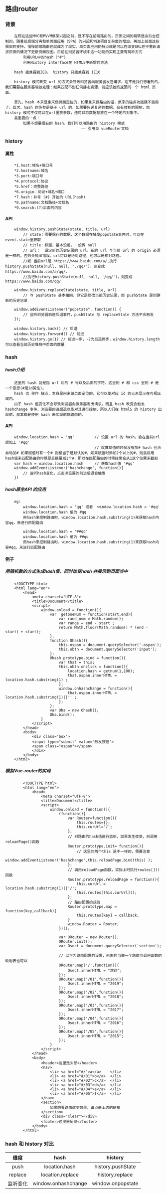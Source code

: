 
## 路由router

### 背景

        在现在这些MVC和MVVM框架兴起之前，是不存在前端路由的，页面之间的跳转是由后台控制的。随着前后端分离和单页面应用（SPA）的兴起和WEB项目复杂度的增加，再加上前面这些框架的支持，慢慢前端路由也就成为了现实。单页面应用的特点就是可以在改变URL在不重新请求页面的情况下更新页面视图。目前在浏览器环境中这一功能的实现主要有两种方式
            利用URL中的hash（"#"）
            利用History interface在 HTML5中新增的方法
        
        hash 能兼容到IE8， history 只能兼容到 IE10
        
        history 模式改变 url 的方式会导致浏览器向服务器发送请求，这不是我们想看到的，我们需要在服务器端做处理：如果匹配不到任何静态资源，则应该始终返回同一个 html 页面。
        
        首先，hash 本来是拿来做页面定位的，如果拿来做路由的话，原来的锚点功能就不能用了。其次，hash 的传参是基于 url 的，如果要传递复杂的数据，会有体积的限制，而 history 模式不仅可以在url里放参数，还可以将数据存放在一个特定的对象中。
        最重要的一点：
            如果不想要很丑的 hash，我们可以用路由的 history 模式
                                      —— 引用自 vueRouter文档 

### history

#### 属性

        *1.host:域名+端口号
        *2.hostname:域名
        *3.port:端口号
        *4.protocol:协议
        *5.href：完整路径
        *6.origin：协议+域名+端口
        *7.hash：井号 (#) 开始的 URL(hash)
        *8.pathname:文档路径+文档名
        *9.search:(?)后面的内容

#### API

        window.history.pushState(state, title, url) 
            // state：需要保存的数据，这个数据在触发popstate事件时，可以在event.state里获取
            // title：标题，基本没用，一般传 null
            // url：  设定新的历史记录的 url。新的 url 与当前 url 的 origin 必须是一样的，否则会抛出错误。url可以是绝对路径，也可以是相对路径。
            //如 当前url是 https://www.baidu.com/a/,执行history.pushState(null, null, './qq/')，则变成 https://www.baidu.com/a/qq/，
            //执行history.pushState(null, null, '/qq/')，则变成 https://www.baidu.com/qq/

        window.history.replaceState(state, title, url)
            // 与 pushState 基本相同，但它是修改当前历史记录，而 pushState 是创建新的历史记录

        window.addEventListener("popstate", function() {
            // 监听浏览器前进后退事件，pushState 与 replaceState 方法不会触发              
        });

        window.history.back() // 后退
        window.history.forward() // 前进
        window.history.go(1) // 前进一步，-2为后退两步，window.history.length 可以查看当前历史堆栈中页面的数量

### hash

##### hash介绍

        这里的 hash 就是指 url 后的 # 号以及后面的字符。这里的 # 和 css 里的 # 是一个意思(#是id属性)。
        hash 也 称作 锚点，本身是用来做页面定位的，它可以使对应 id 的元素显示在可视区域内。
        由于 hash 值变化不会导致浏览器向服务器发出请求，而且 hash 改变会触发 hashchange 事件，浏览器的进后退也能对其进行控制，所以人们在 html5 的 history 出现前，基本都是使用 hash 来实现前端路由的。

#### API 

        window.location.hash = 'qq'         // 设置 url 的 hash，会在当前url后加上 '#qq'
                                            // 就算赋值的时候没有加# hash 也会自动加# 如果赋值时有一个# 则相当于是默认的#，如果赋值时添加2个以上的#，则最后用hash值来匹配路由的时候是总数量减1个#，所以在匹配路由的时候经常会从1这个位置来截取
        var hash = window.location.hash     // 获取hash值 '#qq'  
        window.addEventListener('hashchange', function(){ 
            // 监听hash变化，点击浏览器的前进后退会触发
        })

##### hash原生API 的应用

        eg:  
            window.location.hash = 'qq' 或者  window.location.hash = '#qq'     
            window.location.hash 值为 #qq
            用hash来控制路由时，window.location.hash.substring(1)来获取hash内容qq，来进行匹配路由
        
            window.location.hash = '##qq'     
            window.location.hash 值为 ##qq
            用hash来控制路由时，window.location.hash.substring(1)来获取hash内容#qq，来进行匹配路由

#### 例子

##### 用随机数的方式生成hash值，同时改变hash 并展示到页面当中

        <!DOCTYPE html>
        <html lang="en">
            <head>
                <meta charset="UTF-8">
                <title>Document</title>
                <script>
                    window.onload = function(){ 
                        var  getoneNum = function(start,end){
                            var rand_num = Math.random();
                            var range = end - start ;
                            return Math.floor(Math.random() * (end - start) + start);
                        };
                        function Ohash(){
                            this.ospan = document.querySelector('.ospan');
                            this.obtn = document.querySelector('input');
                        };
                        Ohash.prototype.bind = function(){
                            var that = this;
                            this.obtn.onclick = function(){
                                location.hash = getnum(1,100);
                                that.ospan.innerHTML = location.hash.substring(1) ;
                            };
                            window.onhashchange = function(){
                                that.ospan.innerHTML = location.hash.substring(1)||'' ;
                            };
                        };
                        var Oha = new Ohash();
                        Oha.bind();
                    }
                </script>
            </head>
            <body>
                <div class='box'> 
                <input type="submit" value="触发按钮">
                <span class="ospan"></span>
                </div>
            </body>
        </html>

##### 模拟Vue-router的实现

            <!DOCTYPE html>
            <html lang="en">
                <head>
                    <meta charset="UTF-8">
                    <title>Document</title>
                    <script>
                        window.onload = function(){
                            (function(){
                                var Router=function(){
                                    this.routes={};
                                    this.curUrl='/';
                                };
                                // 对路由的hash值进行监听，如果发生改变，则调用reloadPage()函数
                                Router.prototype.init= function(){
                                    // 这里的两个this 是不一样的，需要注意
                                    window.addEventListener('hashchange',this.reloadPage.bind(this) );
                                };
                                // 调用reloadPage函数，实际上时执行routes[]()函数
                                Router.prototype.reloadPage = function(){
                                    this.curUrl = location.hash.substring(1)||'/';
                                    this.routes[this.curUrl]();
                                };
                                // 路由配置的规则
                                Router.prototype.map = function(key,callback){
                                    this.routes[key] = callback;
                                }
                                window.Router = Router;
                            })();

                            var ORouter = new Router();
                            ORouter.init();
                            var Osect = document.querySelector('section');

                            // 以下为路由配置的设置，形象的当做一个路由与调用函数的映射表也可以
                            ORouter.map('/',function(){
                                Osect.innerHTML = "欢迎";
                            });
                            ORouter.map('/01',function(){
                                Osect.innerHTML = "2019";
                            });
                            ORouter.map('/02',function(){
                                Osect.innerHTML = "2018";
                            });
                            ORouter.map('/03',function(){
                                Osect.innerHTML = "2017";
                            });
                            ORouter.map('/04',function(){
                                Osect.innerHTML = "2016";
                            });
                            ORouter.map('/05',function(){
                                Osect.innerHTML = "2015";
                            });
                        }
                    </script>
                </head>
                <body>
                    <header>这里是头部</header>
                    <nav>
                        <li> <a href="#/">a</a>    </li>
                        <li> <a href="#/01">b</a>  </li>
                        <li> <a href="#/02">c</a>  </li>
                        <li> <a href="#/03">d</a>  </li>
                        <li> <a href="#/04">e</a>  </li>
                        <li> <a href="#/05">f</a>  </li>
                    </nav>
                    <section>
                        如果想看路由改变效果，请点击上边的链接
                    </section>
                    <div class="clear"></div>
                    <footer>这里是尾部</footer>
                </body>
            </html>

### hash 和 history 对比

|   维度   |   hash   |  history |
| :------: | :------: | :------: |
| push | location.hash | history.pushState |
| replace | location.replace | history.replace |
| 监听变化 | window.onhashchange | window.onpopstate |
